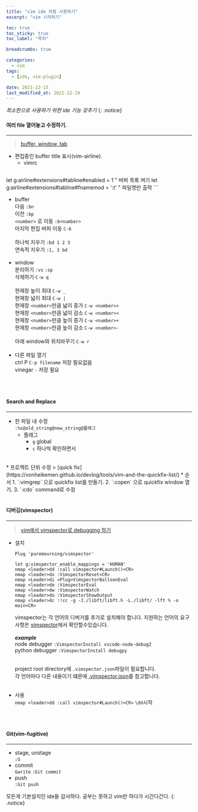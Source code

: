 ```yaml
---
title: "vim ide 처럼 사용하기"
excerpt: "vim 시작하기"

toc: true
toc_sticky: true
toc_label: "목차"

breadcrumbs: true

categories:
  - vim
tags:
  - [ide, vim-plugin]

date: 2021-12-15
last_modified_at: 2021-12-19
---
```

_최소한으로 사용하기 위한 ide 기능 갖추기_
{: .notice}
<br>
#### 여러 file 열어놓고 수정하기.
---
> [buffer, window, tab](https://bakyeono.net/post/2015-08-13-vim-tab-madness-translate.html)

* 편집중인 buffer title 표시(vim-airline).
	* vimrc 
		```viml
let g:airline#extensions#tabline#enabled = 1 " 버퍼 목록 켜기
let g:airline#extensions#tabline#fnamemod = ':t' " 파일명만 출력 
		```
		<br>
* buffer  
	다음 `:bn`  
	이전 `:bp`  
	`<number>` 로 이동 `:b<number>`  
	마지막 편집 버퍼 이동 `C-6`  
	<br>
	하나씩 지우기 `:bd 1 2 3`  
	연속적 지우기 `:1, 3 bd`  
	<br>
* window  
	분리하기 `:vs` `:sp`  
	삭제하기 `C-w q`  
	<br>
	현재창 높이 최대 `C-w _`  
	현재창 넓이 최대 `C-w |`  
	현재창 `<number>`만큼 넓이 증가 `C-w <number>>`  
	현재창 `<number>`만큼 넓이 감소 `C-w <number><`  
	현재창 `<number>`만큼 높이 증가 `C-w <number>+`  
	현재창 `<number>`만큼 높이 감소 `C-w <number>-`  
	<br>
	아래 window와 위치바꾸기 `C-w r`  
	<br>
* 다른 파일 열기  
	ctrl P `C-p filename` 저장 필요없음  
	vinegar `-` 저장 필요  
<br>
<br>

#### Search and Replace
---
* 한 파일 내 수정  
    `:%s@old_string@new_string@플래그`  
    * 플래그   
        * `g` global  
        * `c` 하나씩 확인하면서  
<br>
* 프로젝트 단위 수정  
    > [quick fix](https://vonheikemen.github.io/devlog/tools/vim-and-the-quickfix-list/)
    * 순서
        1. `:vimgrep` 으로 quickfix list를 만들기.  
        2. `:copen` 으로 quickfix window 열기.  
        3. `:cdo` command로 수정  
<br>
<br>

#### 디버깅(vimspector)
---
> [vim에서 vimspector로 debugging 하기](https://dev.to/iggredible/debugging-in-vim-with-vimspector-4n0m)

* 설치
  ```viml
  Plug 'puremourning/vimspector'

  let g:vimspector_enable_mappings = 'HUMAN'
  nmap <leader>dd :call vimspector#Launch()<CR>
  nmap <leader>dx :VimspectorReset<CR>
  nmap <Leader>di <Plug>VimspectorBalloonEval
  nmap <leader>de :VimspectorEval
  nmap <leader>dw :VimspectorWatch
  nmap <leader>do :VimspectorShowOutput
  nmap <leader>dc :!cc -g -I./libft/libft.h -L./libft/ -lft % -o main<CR>
  ```
	vimspector는 각 언어의 디버거를 추가로 설치해야 합니다. 지원하는 언어의 요구사항은 [vimspector](https://github.com/puremourning/vimspector#supported-languages)에서 확인할수있습니다.  
	<br>
	___example___  
	node debugger `:VimspectorInstall vscode-node-debug2`  
	python debugger `:VimspectorInstall debugpy`  
	<br>
	
	project root directory에 `.vimspector.json`파일이 필요합니다.  
	각 언어마다 다른 내용이기 떄문에 [.vimspector.json](https://github.com/puremourning/vimspector#debug-profile-configuration)를 참고합니다.  
	<br>
* 사용  
	`nmap <leader>dd :call vimspector#Launch()<CR>` `\dd`시작
<br>
<br>

#### Git(vim-fugitive)
---
* stage, unstage  
	`:G`
* commit  
    `Gwrite`
    `:Git commit`
* push   
    `:Git push`


모든게 기본설치인 ide들 감사하다. 공부는 못하고 vim만 하다가 시간다간다.
{: .notice}
